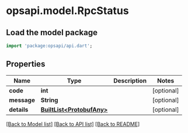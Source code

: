 # opsapi.model.RpcStatus

## Load the model package
```dart
import 'package:opsapi/api.dart';
```

## Properties
Name | Type | Description | Notes
------------ | ------------- | ------------- | -------------
**code** | **int** |  | [optional] 
**message** | **String** |  | [optional] 
**details** | [**BuiltList&lt;ProtobufAny&gt;**](ProtobufAny.md) |  | [optional] 

[[Back to Model list]](../README.md#documentation-for-models) [[Back to API list]](../README.md#documentation-for-api-endpoints) [[Back to README]](../README.md)


